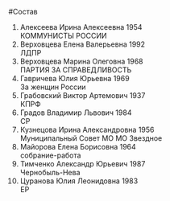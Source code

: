 #Состав
1. Алексеева Ирина Алексеевна 1954   
    КОММУНИСТЫ РОССИИ
2. Верховцева Елена Валерьевна 1992   
    ЛДПР
3. Верховцева Марина Олеговна 1968   
    ПАРТИЯ ЗА СПРАВЕДЛИВОСТЬ
4. Гавричева Юлия Юрьевна 1969   
    За женщин России
5. Грабовский Виктор Артемович 1937   
    КПРФ
6. Градов Владимир Львович 1984   
    СР
7. Кузнецова Ирина Александровна 1956   
    Муниципальный Совет МО МО Звездное
8. Майорова Елена Борисовна 1964   
    собрание-работа
9. Тимченко Александр Юрьевич 1987   
    Чернобыль-Нева
10. Цуранова Юлия Леонидовна 1983   
    ЕР
